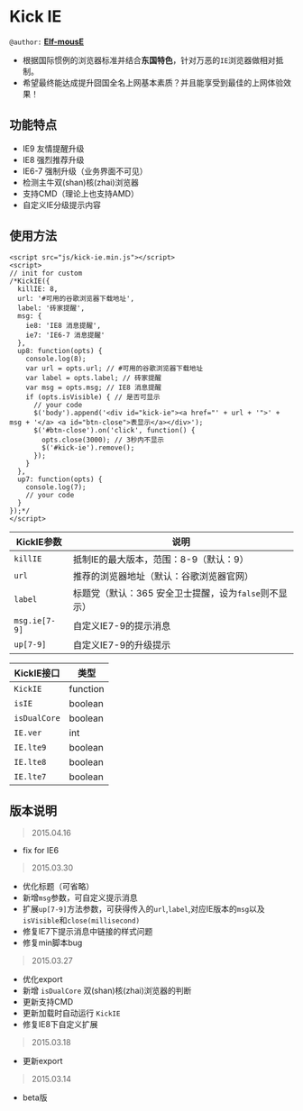 Kick IE
=======

`@author:` [**Elf-mousE**](http://elf-mouse.me/)

- 根据国际惯例的浏览器标准并结合**东国特色**，针对万恶的`IE`浏览器做相对抵制。
- 希望最终能达成提升囧国全名上网基本素质？并且能享受到最佳的上网体验效果！

功能特点
--------

- IE9 友情提醒升级
- IE8 强烈推荐升级
- IE6-7 强制升级（业务界面不可见）
- 检测主牛双(shan)核(zhai)浏览器
- 支持CMD（理论上也支持AMD）
- 自定义IE分级提示内容

使用方法
--------

    <script src="js/kick-ie.min.js"></script>
    <script>
    // init for custom
    /*KickIE({
      killIE: 8,
      url: '#可用的谷歌浏览器下载地址',
      label: '砖家提醒',
      msg: {
        ie8: 'IE8 消息提醒',
        ie7: 'IE6-7 消息提醒'
      },
      up8: function(opts) {
        console.log(8);
        var url = opts.url; // #可用的谷歌浏览器下载地址
        var label = opts.label; // 砖家提醒
        var msg = opts.msg; // IE8 消息提醒
        if (opts.isVisible) { // 是否可显示
          // your code
          $('body').append('<div id="kick-ie"><a href="' + url + '">' + msg + '</a> <a id="btn-close">表显示</a></div>');
          $('#btn-close').on('click', function() {
            opts.close(3000); // 3秒内不显示
            $('#kick-ie').remove();
          });
        }
      },
      up7: function(opts) {
        console.log(7);
        // your code
      }
    });*/
    </script>

KickIE参数 | 说明
---------- | ----
`killIE` | 抵制IE的最大版本，范围：8-9（默认：9）
`url` | 推荐的浏览器地址（默认：谷歌浏览器官网）
`label` | 标题党（默认：365 安全卫士提醒，设为`false`则不显示）
`msg.ie[7-9]` | 自定义IE7-9的提示消息
`up[7-9]` | 自定义IE7-9的升级提示

KickIE接口 | 类型
---------- | ----
`KickIE` | function
`isIE` | boolean
`isDualCore` | boolean
`IE.ver` | int
`IE.lte9` | boolean
`IE.lte8` | boolean
`IE.lte7` | boolean

版本说明
--------

> 2015.04.16

- fix for IE6

> 2015.03.30

- 优化标题（可省略）
- 新增`msg`参数，可自定义提示消息
- 扩展`up[7-9]`方法参数，可获得传入的`url`,`label`,对应IE版本的`msg`以及`isVisible`和`close(millisecond)`
- 修复IE7下提示消息中链接的样式问题
- 修复min脚本bug

> 2015.03.27

- 优化export
- 新增 `isDualCore` 双(shan)核(zhai)浏览器的判断
- 更新支持CMD
- 更新加载时自动运行 `KickIE`
- 修复IE8下自定义扩展

> 2015.03.18

- 更新export

> 2015.03.14

- beta版
